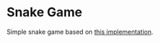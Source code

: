 Snake Game
==========

Simple snake game based on [this
implementation](https://gist.github.com/densh/1885e8b03127fd52ff659505d8b3b76b).
